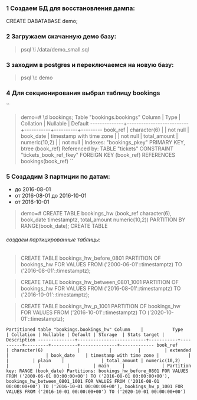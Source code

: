 ### 1 Создаем БД для восстановления дампа: ###

CREATE DABATABASE demo;

### 2 Загружаем скачанную демо базу: ###

>   psql
>   \i /data/demo_small.sql

### 3 заходим в postgres и переключаемся на новую базу: ###

>   psql
>   \c demo

### 4 Для секционирования выбрал таблицу bookings ###
``
>   demo=# \d bookings;
                        Table "bookings.bookings"
    Column    |           Type           | Collation | Nullable | Default
--------------+--------------------------+-----------+----------+---------
 book_ref     | character(6)             |           | not null |
 book_date    | timestamp with time zone |           | not null |
 total_amount | numeric(10,2)            |           | not null |
Indexes:
    "bookings_pkey" PRIMARY KEY, btree (book_ref)
Referenced by:
    TABLE "tickets" CONSTRAINT "tickets_book_ref_fkey" FOREIGN KEY (book_ref) REFERENCES bookings(book_ref)
``

### 5 Создадим 3 партиции по датам: 

- до 2016-08-01
- от 2016-08-01 до 2016-10-01
- от 2016-10-01

>   demo=# CREATE TABLE bookings_hw (book_ref character(6), book_date timestamptz, total_amount numeric(10,2)) PARTITION BY RANGE(book_date);
>   CREATE TABLE

###### создаем партицированные таблицы: ######

>   CREATE TABLE bookings_hw_before_0801 PARTITION OF bookings_hw FOR VALUES FROM ('2000-06-01'::timestamptz) TO ('2016-08-01'::timestamptz);

>   CREATE TABLE bookings_hw_between_0801_1001 PARTITION OF bookings_hw FOR VALUES FROM ('2016-08-01'::timestamptz) TO ('2016-10-01'::timestamptz);

>   CREATE TABLE bookings_hw_p_1001 PARTITION OF bookings_hw FOR VALUES FROM ('2016-10-01'::timestamptz) TO ('2020-10-01'::timestamptz);

``
                                    Partitioned table "bookings.bookings_hw"
    Column    |           Type           | Collation | Nullable | Default | Storage  | Stats target | Description
--------------+--------------------------+-----------+----------+---------+----------+--------------+-------------
 book_ref     | character(6)             |           |          |         | extended |              |
 book_date    | timestamp with time zone |           |          |         | plain    |              |
 total_amount | numeric(10,2)            |           |          |         | main     |              |
Partition key: RANGE (book_date)
Partitions: bookings_hw_before_0801 FOR VALUES FROM ('2000-06-01 00:00:00+00') TO ('2016-08-01 00:00:00+00'),
            bookings_hw_between_0801_1001 FOR VALUES FROM ('2016-08-01 00:00:00+00') TO ('2016-10-01 00:00:00+00'),
            bookings_hw_p_1001 FOR VALUES FROM ('2016-10-01 00:00:00+00') TO ('2020-10-01 00:00:00+00')
``

